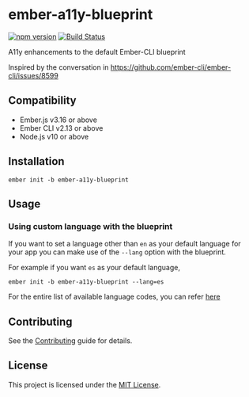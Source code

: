 ember-a11y-blueprint
==============================================================================

[![npm version](https://badge.fury.io/js/ember-a11y-blueprint.svg)](https://badge.fury.io/js/ember-a11y-blueprint)
[![Build Status](https://travis-ci.com/kellyselden/ember-a11y-blueprint.svg?branch=master)](https://travis-ci.com/kellyselden/ember-a11y-blueprint)

A11y enhancements to the default Ember-CLI blueprint

Inspired by the conversation in https://github.com/ember-cli/ember-cli/issues/8599

Compatibility
------------------------------------------------------------------------------

* Ember.js v3.16 or above
* Ember CLI v2.13 or above
* Node.js v10 or above


Installation
------------------------------------------------------------------------------

```
ember init -b ember-a11y-blueprint
```


Usage
------------------------------------------------------------------------------

### Using custom language with the blueprint

If you want to set a language other than `en` as your default language for your app
you can make use of the `--lang` option with the blueprint.

For example if you want `es` as your default language,
```
ember init -b ember-a11y-blueprint --lang=es
```

For the entire list of available language codes, you can refer [here](https://www.loc.gov/standards/iso639-2/php/English_list.php)

Contributing
------------------------------------------------------------------------------

See the [Contributing](CONTRIBUTING.md) guide for details.


License
------------------------------------------------------------------------------

This project is licensed under the [MIT License](LICENSE.md).
